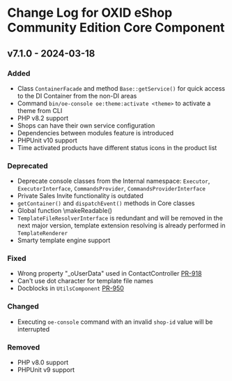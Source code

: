 # Change Log for OXID eShop Community Edition Core Component

## v7.1.0 - 2024-03-18

### Added
- Class `ContainerFacade` and method `Base::getService()` for quick access to the DI Container from the non-DI areas
- Command `bin/oe-console oe:theme:activate <theme>` to activate a theme from CLI
- PHP v8.2 support
- Shops can have their own service configuration
- Dependencies between modules feature is introduced
- PHPUnit v10 support
- Time activated products have different status icons in the product list

### Deprecated
- Deprecate console classes from the Internal namespace: `Executor`, `ExecutorInterface`, `CommandsProvider`, `CommandsProviderInterface`
- Private Sales Invite functionality is outdated
- `getContainer()` and `dispatchEvent()` methods in Core classes
- Global function \makeReadable()
- `TemplateFileResolverInterface` is redundant and will be  removed in the next major version,
template extension resolving is already performed in `TemplateRenderer`
- Smarty template engine support

### Fixed
- Wrong property "_oUserData" used in ContactController [PR-918](https://github.com/OXID-eSales/oxideshop_ce/pull/918)
- Can't use dot character for template file names
- Docblocks in `UtilsComponent` [PR-950](https://github.com/OXID-eSales/oxideshop_ce/pull/950)

### Changed
-  Executing `oe-console` command with an invalid `shop-id` value will be interrupted

### Removed
- PHP v8.0 support
- PHPUnit v9 support
